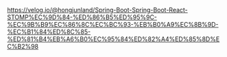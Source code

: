 https://velog.io/@hongjunland/Spring-Boot-Spring-Boot-React-STOMP%EC%9D%84-%ED%86%B5%ED%95%9C-%EC%9B%B9%EC%86%8C%EC%BC%93-%EB%B0%A9%EC%8B%9D-%EC%B1%84%ED%8C%85-%ED%81%B4%EB%A6%B0%EC%95%84%ED%82%A4%ED%85%8D%EC%B2%98